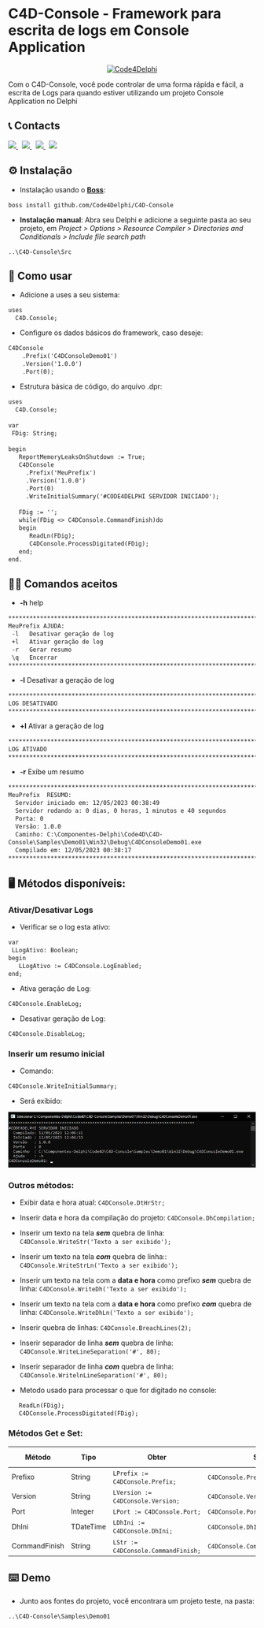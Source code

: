 #  C4D-Console - Framework para escrita de logs em Console Application
<p align="center">
  <a href="https://github.com/Code4Delphi/Code4D-Wizard/blob/master/Images/C4D-Logo.png">
    <img alt="Code4Delphi" height="100" src="https://github.com/Code4Delphi/Code4D-Wizard/blob/master/Images/c4d-logo-100x100.png">
  </a> 
</p>
Com o C4D-Console, você pode controlar de uma forma rápida e fácil, a escrita de Logs para quando estiver utilizando um projeto Console Application no Delphi



## 📞 Contacts

<p align="left">
  <a href="https://t.me/Code4DelphiDevs" target="_blank">
    <img src="https://img.shields.io/badge/Telegram:-Join%20Channel-blue?logo=telegram">
  </a> 
  &nbsp;
  <a href="mailto:contato@code4delphi.com.br" target="_blank">
    <img src="https://img.shields.io/badge/E--mail-contato%40code4delphi.com.br-yellowgreen?logo=maildotru&logoColor=yellowgreen">
  </a>
   &nbsp;
  <a href="https://go.hotmart.com/U81331747Y?dp=1" target="_blank">
    <img src="https://img.shields.io/badge/Course:-Open%20Tools%20API-F00?logo=delphi">
  </a> 
   &nbsp;
  <a href="https://www.youtube.com/@code4delphi" target="_blank">
    <img src="https://img.shields.io/badge/YouTube:-Join%20Channel-red?logo=youtube&logoColor=red">
  </a> 
</p>



## ⚙️ Instalação

* Instalação usando o [**Boss**](https://github.com/HashLoad/boss):

```
boss install github.com/Code4Delphi/C4D-Console
```

* **Instalação manual**: Abra seu Delphi e adicione a seguinte pasta ao seu projeto, em *Project > Options > Resource Compiler > Directories and Conditionals > Include file search path*

```
..\C4D-Console\Src
```



## 🚀 Como usar
* Adicione a uses a seu sistema:
```
uses
  C4D.Console;
```

* Configure os dados básicos do framework, caso deseje:
```
C4DConsole
    .Prefix('C4DConsoleDemo01')
    .Version('1.0.0')
    .Port(0);
```

* Estrutura básica de código, do arquivo .dpr:
```
uses
  C4D.Console;

var
 FDig: String;

begin
   ReportMemoryLeaksOnShutdown := True;
   C4DConsole
     .Prefix('MeuPrefix')
     .Version('1.0.0')
     .Port(0)
     .WriteInitialSummary('#CODE4DELPHI SERVIDOR INICIADO');

   FDig := '';
   while(FDig <> C4DConsole.CommandFinish)do
   begin
      ReadLn(FDig);
      C4DConsole.ProcessDigitated(FDig);
   end;
end.
```


## 👨‍💻 Comandos aceitos
* **-h** help
```
********************************************************************************
MeuPrefix AJUDA:
 -l   Desativar geração de log
 +l   Ativar geração de log
 -r   Gerar resumo
 \q   Encerrar
********************************************************************************
```

* **-l** Desativar a geração de log
```
********************************************************************************
LOG DESATIVADO
********************************************************************************
```

* **+l** Ativar a geração de log
```
********************************************************************************
LOG ATIVADO
********************************************************************************
```

* **-r** Exibe um resumo
```
********************************************************************************
MeuPrefix  RESUMO:
  Servidor iniciado em: 12/05/2023 00:38:49
  Servidor rodando a: 0 dias, 0 horas, 1 minutos e 40 segundos
  Porta: 0
  Versão: 1.0.0
  Caminho: C:\Componentes-Delphi\Code4D\C4D-Console\Samples\Demo01\Win32\Debug\C4DConsoleDemo01.exe
  Compilado em: 12/05/2023 00:38:17
********************************************************************************
```

## 🖥️ Métodos disponíveis:
### Ativar/Desativar Logs
* Verificar se o log esta ativo:
```
var
 LLogAtivo: Boolean;
begin
   LLogAtivo := C4DConsole.LogEnabled;
end;
```

* Ativa geração de Log:
```
C4DConsole.EnableLog;
```

* Desativar geração de Log:
```
C4DConsole.DisableLog;
```

### Inserir um resumo inicial
* Comando:
```
C4DConsole.WriteInitialSummary;
```
* Será exibido:

![Print-Console-Init](https://github.com/Code4Delphi/C4D-Console/blob/master/Img/Readme/Print-Console-Init.png)


### Outros métodos:
* Exibir data e hora atual:
```C4DConsole.DtHrStr;```

* Inserir data e hora da compilação do projeto:
```C4DConsole.DhCompilation;```

* Inserir um texto na tela ___sem___ quebra de linha:
```C4DConsole.WriteStr('Texto a ser exibido');```

* Inserir um texto na tela ___com___ quebra de linha::
```C4DConsole.WriteStrLn('Texto a ser exibido');```

* Inserir um texto na tela com a **data e hora** como prefixo ___sem___ quebra de linha:
```C4DConsole.WriteDh('Texto a ser exibido');```

* Inserir um texto na tela com a **data e hora** como prefixo ___com___ quebra de linha:
```C4DConsole.WriteDhLn('Texto a ser exibido');```

* Inserir quebra de linhas:
```C4DConsole.BreachLines(2);```

* Inserir separador de linha ___sem___ quebra de linha:
```C4DConsole.WriteLineSeparation('#', 80);```

* Inserir separador de linha ___com___ quebra de linha:
```C4DConsole.WritelnLineSeparation('#', 80);```

* Metodo usado para processar o que for digitado no console:
```
   ReadLn(FDig);
   C4DConsole.ProcessDigitated(FDig);
```

### Métodos Get e Set:

| Método | Tipo | Obter | Setar | Valor Default |
| ------------- | --------- | --------------------------------- | --------------------------------- | -------------- |
| Prefixo       | String    | ``` LPrefix := C4DConsole.Prefix; ```     | ``` C4DConsole.Prefix('MeuPrefix'); ```   | C4D            |
| Version       | String    | ``` LVersion := C4DConsole.Version; ```   | ``` C4DConsole.Version('0.0.0'); ```      | Vazio          |
| Port          | Integer   | ``` LPort := C4DConsole.Port; ```         | ``` C4DConsole.Port(9000); ```            | 0              |
| DhIni         | TDateTime | ``` LDhIni := C4DConsole.DhIni; ```       | ``` C4DConsole.DhIni(Now); ```            | Now            |
| CommandFinish | String    | ``` LStr := C4DConsole.CommandFinish; ``` | ``` C4DConsole.CommandFinish('\q'); ```   | \q             | 


## ⌨️ Demo
* Junto aos fontes do projeto, você encontrara um projeto teste, na pasta:
```
..\C4D-Console\Samples\Demo01
```




